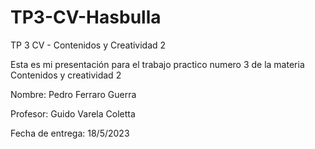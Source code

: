 # TP3-CV-Hasbulla

TP 3 CV - Contenidos y Creatividad 2

Esta es mi presentación para el trabajo practico numero 3 de la materia Contenidos y creatividad 2

Nombre: Pedro Ferraro Guerra

Profesor: Guido Varela Coletta

Fecha de entrega: 18/5/2023
